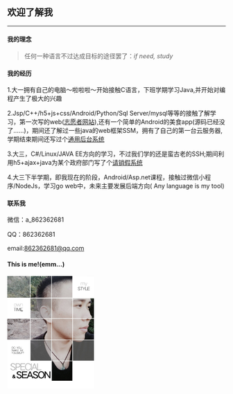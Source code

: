 ## 欢迎了解我
---
#### 我的理念
> 任何一种语言不过达成目标的途径罢了：<i>if need, study</i>

#### 我的经历

1.大一拥有自己的电脑～啦啦啦～开始接触C语言，下班学期学习Java,并开始对编程产生了极大的兴趣

2.Jsp/C++/h5+js+css/Android/Python/Sql Server/mysql等等的接触了解学习，第一次写的web([志愿者网站](https://github.com/Dreamlu/volunteer)),还有一个简单的Android的美食app(源码已经没了......)，期间还了解过一些java的web框架SSM，拥有了自己的第一台云服务器,学期结束期间还写过个[通用后台系统](https://github.com/Dreamlu/common-system)

3.大三，C#/Linux/JAVA EE方向的学习，不过我们学的还是蛮古老的SSH;期间利用h5+ajax+java为某个政府部门写了个[请销假系统](https://github.com/Dreamlu/askforleave)

4.大三下半学期，即我现在的阶段，Android/Asp.net课程，接触过微信小程序/NodeJs，学习go web中，未来主要发展后端方向( Any language is my tool)

#### 联系我
微信：a_862362681

QQ：862362681

email:862362681@qq.com

#### This is me!(emm...)
<img src="./img/myphoto.jpg" alt="this is me!" width="200" height="260" >
